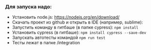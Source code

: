### Для запуска надо:

* Установить node.js: https://nodejs.org/en/download/
* Скачать проект из github и открыть в IDE (например, sublime): 
* Запустить команду в гитбаше (в папке cypress): `npm install`
* Установить cypress (в гитбаше): `npm install cypress --save-dev`
* Запускать автотесты командой `npm run test` 
* Тесты лежат в папке /integration
